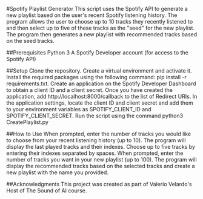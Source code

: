 #Spotify Playlist Generator
This script uses the Spotify API to generate a new playlist based on the user's recent Spotify listening history. The program allows the user to choose up to 10 tracks they recently listened to and then select up to five of these tracks as the "seed" for the new playlist. The program then generates a new playlist with recommended tracks based on the seed tracks.

##Prerequisites
Python 3
A Spotify Developer account (for access to the Spotify API)

##Setup
Clone the repository.
Create a virtual environment and activate it.
Install the required packages using the following command: pip install -r requirements.txt.
Create an application on the Spotify Developer Dashboard to obtain a client ID and a client secret.
Once you have created the application, add http://localhost:8000/callback to the list of Redirect URIs.
In the application settings, locate the client ID and client secret and add them to your environment variables as SPOTIFY_CLIENT_ID and SPOTIFY_CLIENT_SECRET.
Run the script using the command python3 CreatePlaylist.py

##How to Use
When prompted, enter the number of tracks you would like to choose from your recent listening history (up to 10).
The program will display the last played tracks and their indexes. Choose up to five tracks by entering their indexes separated by spaces.
When prompted, enter the number of tracks you want in your new playlist (up to 100).
The program will display the recommended tracks based on the selected tracks and create a new playlist with the name you provided.


##Acknowledgments
This project was created as part of Valerio Velardo's Host of The Sound of AI course. 
